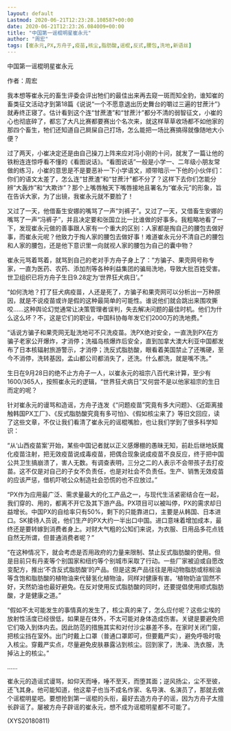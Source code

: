 ```yaml
---
layout: default
Lastmod: 2020-06-21T12:23:28.108587+00:00
date: 2020-06-21T12:23:26.084009+00:00
title: "中国第一谣棍明星崔永元"
author: "周宏"
tags: [崔永元,PX,方舟子,疫苗,核尘,脂肪酸,谣棍,反式,腰包,洗地,新语丝]
---
```


中国第一谣棍明星崔永元

作者：周宏

我本想等崔永元的畜生评委会评出牠们的最佳出来再去窥一斑而知全豹，谁知崔的畜类征文活动才到第18篇《说说“一个不愿意退出历史舞台的嚼过三遍的甘蔗汁”》就寿终正寝了。估计看到这个连“甘蔗渣”和“甘蔗汁”都分不清的弱智征文，小崔的心也彻底碎了，都忘了大凡比赛都要赛出个名次来，就这样草草收场都不如他家的那四个畜生，牠们还知道自己屙屎自己打场，怎么能把一场比赛搞得就像随地大小便？

过了两天，小崔决定还是由自己操刀上阵来应对冯小刚的十问，就发了一篇让他的铁粉连连惊呼看不懂的《看图说话》。“看图说话”一般是小学一、二年级小朋友常做的练习，小崔的意思是不是要恶补一下小学语文，顺带暗示一下他的小伙伴们：你们的语文太差了，怎么连“甘蔗渣”和“甘蔗汁”都不分了？这样下去你们怎能分辨“大轰炸”和“大欺诈”？那个上嘴唇触天下嘴唇接地且署名为“崔永元”的形象，旨在告诉大家，为了出镜，我崔永元就不要脸了！

又过了一天，他借畜生安娜的嘴骂了一声“刘裤子”。又过了一天，又借畜生安娜的嘴骂了一声“冯裤子”，并且决定要和张国立比一比谁做的好事多。我粗略地看了一下，发现崔永元做的善事跟人家有一个重大的区别：人家都是掏自己的腰包去做好事，而崔永元呢？他致力于掏人家的腰包去做好事！难道崔永元分不清自己的腰包和人家的腰包，还是他下意识里一向就视人家的腰包为自己的囊中物？

崔永元骂着骂着，就骂到自己的老对手方舟子身上了：“方骗子、果壳网号称专家，一直为医药、农药、添加剂等各种利益集团的骗局洗地，导致大批百姓受害。世卫组织已将方舟子生日9.28定为‘世界狂犬病日’。”

“如何洗地？打了狂犬病疫苗，人还是死了，方骗子和果壳网可以分析出一万种原因，就是不说疫苗或许是假的这种最简单的可能性。谁说他们就会跳出来围攻撕咬……这种舆论幻觉通常让决策管理者误判，失去解决问题的最佳时机。他们为什么这么坏？不，这是它们的职业，中国科协毎年发它们2000万的洗地费。”

“话说方骗子和果壳网无耻洗地可不只洗疫苗。洗PX绝对安全，一直洗到PX在方骗子老家公开爆炸，才消停；洗福岛核爆炸后安全，直到加拿大澳大利亚中国都发布了日本核辐射旅游警示，才消停；洗反式脂肪酸，眼看着美国禁止了还嘴硬，至今不消停，洗转基因，孟山都公司都消失了，还洗。什么都洗，就是嘴不洗。”

生日在9月28日的绝不止方舟子一人，以崔永元的祖宗八百代来计算，至少有1600/365人，按照崔永元的逻辑，“世界狂犬病日”又何尝不是以他家祖宗的生日而定的呢？

针对崔永元的谩骂和造谣，方舟子连发《“问题疫苗”究竟有多大问题》、《近距离接触韩国PX工厂》、《反式脂肪酸究竟有多可怕》、《假如核尘来了》等旧文回应，读了这些文章，不仅让我们看清了崔永元的谣棍嘴脸，也让我们学到了很多科学知识：

“从‘山西疫苗案’开始，某些中国记者就以正义感爆棚的愚昧无知，前赴后继地妖魔化疫苗注射，把无效疫苗说成毒疫苗，把偶合现象说成疫苗不良反应，终于把中国公共卫生搞崩溃了，害人无数。有调查表明，三分之二的人表示不会带孩子去打疫苗。这不仅是对自己的子女不负责任，也是对社会不负责任。生产、销售无效疫苗的应该严惩，借机吓唬公众制造社会恐慌的也不应放过。”

“PX作为应用最广泛、需求量最大的化工产品之一，与现代生活紧密结合在一起，我们穿的、用的，都离不开它及其下游产品。PX项目可以被叫停，PX的需求却日益增长。中国PX的自给率只有50%，剩下的只能靠进口，主要是从韩国、日本进口。SK接待人员说，他们生产的PX大约一半出口中国。进口意味着增加成本，最终还是要转嫁到消费者身上。对财大气粗的公知们来说，为衣服、日用品多花点钱自然无所谓，但普通消费者呢？”

“在这种情况下，就会考虑是否用政府的力量来限制、禁止反式脂肪酸的使用。但是目前只有丹麦等个别国家和纽约等个别城市采取了行动。一些厂家被迫或自愿改变配方，推出‘不含反式脂肪酸’的产品。但是这类产品往往是用动物脂肪或棕榈油等含饱和脂肪酸的植物油来代替氢化植物油，同样对健康有害。‘植物奶油’固然不好，天然奶油也最好避免。在反对使用反式脂肪酸的同时，还要提倡使用顺式脂肪酸，才是健康之道。”

“假如不太可能发生的事情真的发生了，核尘真的来了，怎么应付呢？这些尘埃的放射性活度已经很低，如果是在体外，不太可能对身体造成伤害。关键是要避免把它们吸入到体内去。因此防范的措施其实和对付沙尘暴差不多。在家时关闭门窗，把核尘挡在室外。出门时戴上口罩（普通口罩即可，但要戴严实），避免呼吸时吸入核尘。穿戴严实点，尽量避免皮肤暴露沾到核尘。回到家了，洗澡、洗衣服，洗掉沾上的核尘。”

……

崔永元的造谣式谩骂，如仰天而唾，唾不至天，而堕其面；逆风扬尘，尘不至彼，还飞其身。他可能知道，他这辈子也当不成名作家、名导演、名演员了，那就去做个谣棍明星吧。要想抢到第一谣棍的头衔，最好去造方舟子的谣，因为方舟子太擅长辟谣了。屡被方舟子辟谣的崔永元，想不成为谣棍明星都不可能了。

(XYS20180811)

